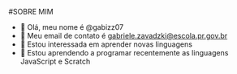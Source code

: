 #SOBRE MIM

- 👋 Olá, meu nome é @gabizz07
- 👀 Meu email de contato é gabriele.zavadzki@escola.pr.gov.br
- 🌱 Estou interessada em aprender novas linguagens
- 💞️ Estou aprendendo a programar recentemente as linguagens JavaScript e Scratch


<!---
gabizz07/gabizz07 is a ✨ special ✨ repository because its `README.md` (this file) appears on your GitHub profile.
You can click the Preview link to take a look at your changes.
--->
